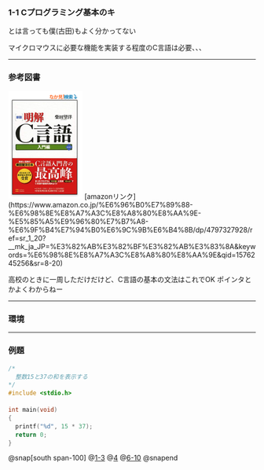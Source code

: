 ### 1-1 Cプログラミング基本のキ

とは言っても僕(古田)もよく分かってない

マイクロマウスに必要な機能を実装する程度のC言語は必要、、、

---
### 参考図書

<img src="assets/c_learn/c1_1/meikai.png" width=30%>
[amazonリンク](https://www.amazon.co.jp/%E6%96%B0%E7%89%88-%E6%98%8E%E8%A7%A3C%E8%A8%80%E8%AA%9E-%E5%85%A5%E9%96%80%E7%B7%A8-%E6%9F%B4%E7%94%B0%E6%9C%9B%E6%B4%8B/dp/4797327928/ref=sr_1_20?__mk_ja_JP=%E3%82%AB%E3%82%BF%E3%82%AB%E3%83%8A&keywords=%E6%98%8E%E8%A7%A3C%E8%A8%80%E8%AA%9E&qid=1576245256&sr=8-20)

高校のときに一周しただけだけど、C言語の基本の文法はこれでOK
ポインタとかよくわからねー

---
### 環境

---
### 例題

```C
/*
  整数15と37の和を表示する
*/
#include <stdio.h>

int main(void)
{
  printf("%d", 15 * 37);
  return 0;
}
```

@snap[south span-100]
@[1-3](コメント)
@[4](インクルード(今はとりあえず書くだけ))
@[6-10](メイン関数(まだ書くだけ))
@snapend
